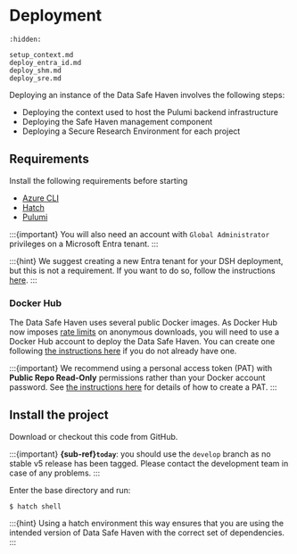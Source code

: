 # Deployment

```{toctree}
:hidden:

setup_context.md
deploy_entra_id.md
deploy_shm.md
deploy_sre.md
```

Deploying an instance of the Data Safe Haven involves the following steps:

- Deploying the context used to host the Pulumi backend infrastructure
- Deploying the Safe Haven management component
- Deploying a Secure Research Environment for each project

## Requirements

Install the following requirements before starting

- [Azure CLI](https://learn.microsoft.com/en-us/cli/azure/install-azure-cli)
- [Hatch](https://hatch.pypa.io/1.9/install/)
- [Pulumi](https://www.pulumi.com/docs/get-started/install/)

:::{important}
You will also need an account with `Global Administrator` privileges on a Microsoft Entra tenant.
:::

:::{hint}
We suggest creating a new Entra tenant for your DSH deployment, but this is not a requirement.
If you want to do so, follow the instructions [here](https://learn.microsoft.com/en-us/entra/fundamentals/create-new-tenant).
:::

### Docker Hub

The Data Safe Haven uses several public Docker images.
As Docker Hub now imposes [rate limits](https://docs.docker.com/docker-hub/download-rate-limit/) on anonymous downloads, you will need to use a Docker Hub account to deploy the Data Safe Haven.
You can create one following [the instructions here](https://hub.docker.com/) if you do not already have one.

:::{important}
We recommend using a personal access token (PAT) with **Public Repo Read-Only** permissions rather than your Docker account password.
See [the instructions here](https://docs.docker.com/security/for-developers/access-tokens/) for details of how to create a PAT.
:::

## Install the project

Download or checkout this code from GitHub.

:::{important}
**{sub-ref}`today`**: you should use the `develop` branch as no stable v5 release has been tagged.
Please contact the development team in case of any problems.
:::

Enter the base directory and run:

```{code} shell
$ hatch shell
```

:::{hint}
Using a hatch environment this way ensures that you are using the intended version of Data Safe Haven with the correct set of dependencies.
:::
